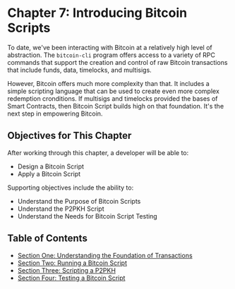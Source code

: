 # Chapter 7: Introducing Bitcoin Scripts

To date, we've been interacting with Bitcoin at a relatively high level of abstraction. The `bitcoin-cli` program offers access to a variety of RPC commands that support the creation and control of raw Bitcoin transactions that include funds, data, timelocks, and multisigs.

However, Bitcoin offers much more complexity than that. It includes a simple scripting language that can be used to create even more complex redemption cronditions. If multisigs and timelocks provided the bases of Smart Contracts, then Bitcoin Script builds high on that foundation. It's the next step in empowering Bitcoin.

## Objectives for This Chapter

After working through this chapter, a developer will be able to:

   * Design a Bitcoin Script
   * Apply a Bitcoin Script
   
Supporting objectives include the ability to:

   * Understand the Purpose of Bitcoin Scripts
   * Understand the P2PKH Script
   * Understand the Needs for Bitcoin Script Testing
   
## Table of Contents

* [Section One: Understanding the Foundation of Transactions](7_1_Understanding_the_Foundation_of_Transactions.md)
* [Section Two: Running a Bitcoin Script](7_2_Running_a_Bitcoin_Script.md)
* [Section Three: Scripting a P2PKH](7_3_Scripting_a_P2PKH.md)
* [Section Four: Testing a Bitcoin Script](7_4_Testing_a_Bitcoin_Script.md)
